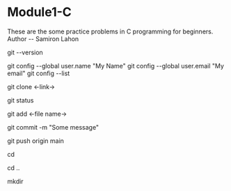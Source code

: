 # Module1-C
These are the some practice problems in C programming for beginners.
<br>
Author -- Samiron Lahon

 <!-- To check Git version run this command in terminal or Git Blash -->
 git --version

 <!-- To configuring Git run this command in terminal  -->
 git config --global user.name "My Name"
 git config --global user.email "My email"
 git config --list
 
 <!-- clone and status -->

 <!-- Clone : Cloning a repository on our local machine -->
 git clone <-link->
 <!-- Status : Display the state of the code -->
 git status

 <!-- Untracked : New files that git doesn't yet track -->
 <!-- Modified : Changed -->
 <!-- Staged :  File  is ready to be commited -->
 <!-- Unmodified : Unchanged -->

<!-- Add & Commit -->

<!-- add : adds new or changed files  in your working directory to the  Git staging  area -->
git add <-file name->
<!-- commit : it is the record of change -->
git commit -m "Some message"

<!-- Push Command -->
<!-- push : upload local repo content to remote repo -->
git push origin main

<!-- to get into any directory -->
cd <name of rhe directory>
<!-- to get out from any directory -->
cd ..

<!-- make new directory into new folder  -->
mkdir <name of the new directory>






 
